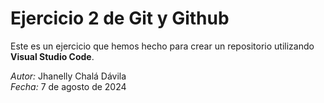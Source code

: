 # Ejercicio 2 de Git y Github

Este es un ejercicio que hemos hecho para crear un repositorio utilizando **Visual Studio Code**.

*Autor:* Jhanelly Chalá Dávila  
*Fecha:* 7 de agosto de 2024
